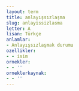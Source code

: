 ```yaml
---
layout: term
title: anlayışsızlaşma
slug: anlayissizlasma
letter: A
lisan: Türkçe
anlamlar:
- Anlayışsızlaşmak durumu
ozellikler:
- - isim
ornekler:
- - ''
orneklerkaynak:
- - ''
---
```

